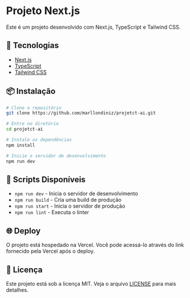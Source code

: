 # Projeto Next.js

Este é um projeto desenvolvido com Next.js, TypeScript e Tailwind CSS.

## 🚀 Tecnologias

- [Next.js](https://nextjs.org/)
- [TypeScript](https://www.typescriptlang.org/)
- [Tailwind CSS](https://tailwindcss.com/)

## 📦 Instalação

```bash
# Clone o repositório
git clone https://github.com/marllondiniz/projetct-ai.git

# Entre no diretório
cd projetct-ai

# Instale as dependências
npm install

# Inicie o servidor de desenvolvimento
npm run dev
```

## 🔧 Scripts Disponíveis

- `npm run dev` - Inicia o servidor de desenvolvimento
- `npm run build` - Cria uma build de produção
- `npm run start` - Inicia o servidor de produção
- `npm run lint` - Executa o linter

## 🌐 Deploy

O projeto está hospedado na Vercel. Você pode acessá-lo através do link fornecido pela Vercel após o deploy.

## 📝 Licença

Este projeto está sob a licença MIT. Veja o arquivo [LICENSE](LICENSE) para mais detalhes.
